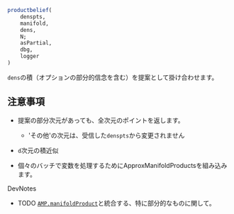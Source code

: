 ```julia
productbelief(
    denspts,
    manifold,
    dens,
    N;
    asPartial,
    dbg,
    logger
)

```

`dens`の積（オプションの部分的信念を含む）を提案として掛け合わせます。

## 注意事項

  * 提案の部分次元があっても、全次元のポイントを返します。

      * 'その他'の次元は、受信した`denspts`から変更されません
  * `d`次元の積近似
  * 個々のバッチで変数を処理するためにApproxManifoldProductsを組み込みます。

DevNotes

  * TODO [`AMP.manifoldProduct`](@ref)と統合する、特に部分的なものに関して。
